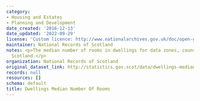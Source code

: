 ```yaml
---
category:
- Housing and Estates
- Planning and Development
date_created: '2016-12-13'
date_updated: '2022-09-29'
license: 'Custom licence: http://www.nationalarchives.gov.uk/doc/open-government-licence/version/3/'
maintainer: National Records of Scotland
notes: <p>The median number of rooms in dwellings for data zones, council areas and
  Scotland.</p>
organization: National Records of Scotland
original_dataset_link: http://statistics.gov.scot/data/dwellings-median-number-of-rooms
records: null
resources: []
schema: default
title: Dwellings Median Number Of Rooms
---
```

